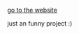 <a href="https://nicoefava.github.io/emoji.github.io/">go to the website</a>

just an funny project :)
